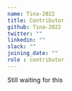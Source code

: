 ```yaml
---
name: Tina-2022
title: Contributor
github: Tina-2022
twitter: ""
linkedin: ""
slack: ""
joining_date: ""
role : contributor
---
```


Still waiting for this
